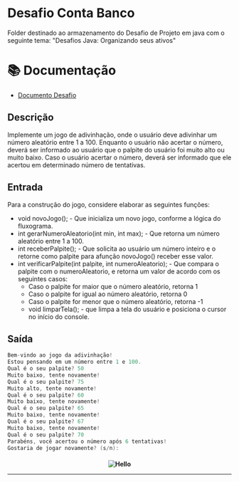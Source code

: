 # Desafio Conta Banco
Folder destinado ao armazenamento do Desafio de Projeto em java com o seguinte tema:
"Desafios Java: Organizando seus ativos"

# 📚 Documentação
- [Documento Desafio](https://drive.google.com/file/d/1QPfMSDmYqXUgdrzvZy64xmP2iHzWYb35/view?pli=1)

## Descrição
Implemente um jogo de adivinhação, onde o usuário deve adivinhar um número aleatório entre 1 a
100. Enquanto o usuário não acertar o número, deverá ser informado ao usuário que o palpite do
usuário foi muito alto ou muito baixo. Caso o usuário acertar o número, deverá ser informado que ele
acertou em determinado número de tentativas.

## Entrada
Para a construção do jogo, considere elaborar as seguintes funções:
- void novoJogo(); - Que inicializa um novo jogo, conforme a lógica do fluxograma.
- int gerarNumeroAleatorio(int min, int max); - Que retorna um número aleatório entre 1 a 100.
- int receberPalpite(); - Que solicita ao usuário um número inteiro e o retorne como palpite para afunção novoJogo() receber esse valor.
- int verificarPalpite(int palpite, int numeroAleatorio); - Que compara o palpite com o numeroAleatorio, e retorna um valor de acordo com os seguintes casos:
  - Caso o palpite for maior que o número aleatório, retorna 1
  - Caso o palpite for igual ao número aleatório, retorna 0
  - Caso o palpite for menor que o número aleatório, retorna -1
  - void limparTela(); - que limpa a tela do usuário e posiciona o cursor no início do console.

## Saída

```c
Bem-vindo ao jogo da adivinhação!
Estou pensando em um número entre 1 e 100.
Qual é o seu palpite? 50
Muito baixo, tente novamente!
Qual é o seu palpite? 75
Muito alto, tente novamente!
Qual é o seu palpite? 60
Muito baixo, tente novamente!
Qual é o seu palpite? 65
Muito baixo, tente novamente!
Qual é o seu palpite? 67
Muito baixo, tente novamente!
Qual é o seu palpite? 70
Parabéns, você acertou o número após 6 tentativas!
Gostaria de jogar novamente? (s/n):
```


<h4 align="center">
 
![Hello](https://user-images.githubusercontent.com/70382532/138322189-2db8df52-9dcb-40a0-88a8-c365466bd33d.gif)

<hr>
